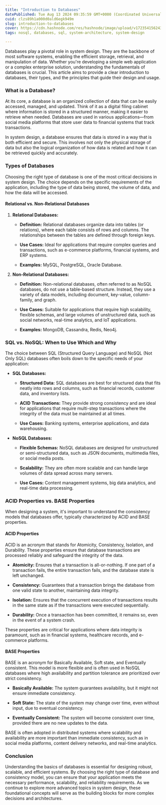 ```yaml
---
title: "Introduction to Databases"
datePublished: Tue Aug 13 2024 09:35:59 GMT+0000 (Coordinated Universal Time)
cuid: clzs89h1a000d0ald6egk949m
slug: introduction-to-databases
cover: https://cdn.hashnode.com/res/hashnode/image/upload/v1723541562436/638e09cb-b5b9-448f-aaa1-63de5de10f1e.png
tags: nosql, databases, sql, system-architecture, system-design

---
```


Databases play a pivotal role in system design. They are the backbone of most software systems, enabling the efficient storage, retrieval, and manipulation of data. Whether you're developing a simple web application or a complex enterprise solution, understanding the fundamentals of databases is crucial. This article aims to provide a clear introduction to databases, their types, and the principles that guide their design and usage.

### What is a Database?

At its core, a database is an organized collection of data that can be easily accessed, managed, and updated. Think of it as a digital filing cabinet where information is stored in a structured manner, making it easier to retrieve when needed. Databases are used in various applications—from social media platforms that store user data to financial systems that track transactions.

In system design, a database ensures that data is stored in a way that is both efficient and secure. This involves not only the physical storage of data but also the logical organization of how data is related and how it can be retrieved quickly and accurately.

### Types of Databases

Choosing the right type of database is one of the most critical decisions in system design. The choice depends on the specific requirements of the application, including the type of data being stored, the volume of data, and how the data will be accessed.

#### Relational vs. Non-Relational Databases

1. **Relational Databases:**
    
    * **Definition:** Relational databases organize data into tables (or relations), where each table consists of rows and columns. The relationships between the tables are defined through foreign keys.
        
    * **Use Cases:** Ideal for applications that require complex queries and transactions, such as e-commerce platforms, financial systems, and ERP systems.
        
    * **Examples:** MySQL, PostgreSQL, Oracle Database.
        
2. **Non-Relational Databases:**
    
    * **Definition:** Non-relational databases, often referred to as NoSQL databases, do not use a table-based structure. Instead, they use a variety of data models, including document, key-value, column-family, and graph.
        
    * **Use Cases:** Suitable for applications that require high scalability, flexible schemas, and large volumes of unstructured data, such as social networks, real-time analytics, and IoT applications.
        
    * **Examples:** MongoDB, Cassandra, Redis, Neo4j.
        

### SQL vs. NoSQL: When to Use Which and Why

The choice between SQL (Structured Query Language) and NoSQL (Not Only SQL) databases often boils down to the specific needs of your application:

* **SQL Databases:**
    
    * **Structured Data:** SQL databases are best for structured data that fits neatly into rows and columns, such as financial records, customer data, and inventory lists.
        
    * **ACID Transactions:** They provide strong consistency and are ideal for applications that require multi-step transactions where the integrity of the data must be maintained at all times.
        
    * **Use Cases:** Banking systems, enterprise applications, and data warehousing.
        
* **NoSQL Databases:**
    
    * **Flexible Schemas:** NoSQL databases are designed for unstructured or semi-structured data, such as JSON documents, multimedia files, or social media posts.
        
    * **Scalability:** They are often more scalable and can handle large volumes of data spread across many servers.
        
    * **Use Cases:** Content management systems, big data analytics, and real-time data processing.
        

### ACID Properties vs. BASE Properties

When designing a system, it's important to understand the consistency models that databases offer, typically characterized by ACID and BASE properties.

#### ACID Properties

ACID is an acronym that stands for Atomicity, Consistency, Isolation, and Durability. These properties ensure that database transactions are processed reliably and safeguard the integrity of the data.

* **Atomicity:** Ensures that a transaction is all-or-nothing. If one part of a transaction fails, the entire transaction fails, and the database state is left unchanged.
    
* **Consistency:** Guarantees that a transaction brings the database from one valid state to another, maintaining data integrity.
    
* **Isolation:** Ensures that the concurrent execution of transactions results in the same state as if the transactions were executed sequentially.
    
* **Durability:** Once a transaction has been committed, it remains so, even in the event of a system crash.
    

These properties are critical for applications where data integrity is paramount, such as in financial systems, healthcare records, and e-commerce platforms.

#### BASE Properties

BASE is an acronym for Basically Available, Soft state, and Eventually consistent. This model is more flexible and is often used in NoSQL databases where high availability and partition tolerance are prioritized over strict consistency.

* **Basically Available:** The system guarantees availability, but it might not ensure immediate consistency.
    
* **Soft State:** The state of the system may change over time, even without input, due to eventual consistency.
    
* **Eventually Consistent:** The system will become consistent over time, provided there are no new updates to the data.
    

BASE is often adopted in distributed systems where scalability and availability are more important than immediate consistency, such as in social media platforms, content delivery networks, and real-time analytics.

### Conclusion

Understanding the basics of databases is essential for designing robust, scalable, and efficient systems. By choosing the right type of database and consistency model, you can ensure that your application meets the necessary performance, scalability, and reliability requirements. As we continue to explore more advanced topics in system design, these foundational concepts will serve as the building blocks for more complex decisions and architectures.